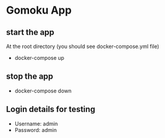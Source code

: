# Gomoku App

## start the app
At the root directory (you should see docker-compose.yml file)
 - docker-compose up

## stop the app
 - docker-compose down

## Login details for testing
 - Username: admin
 - Password: admin

